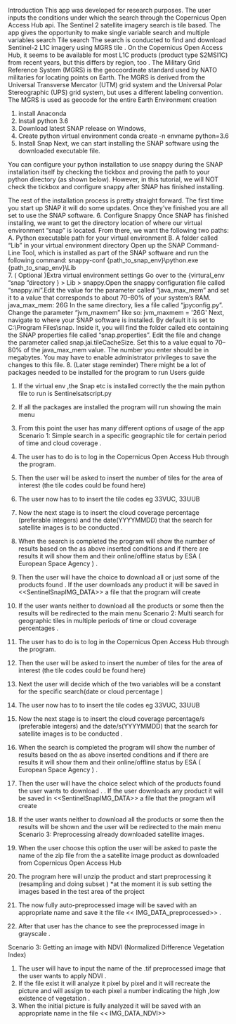 Introduction 
This app was developed for research purposes. The user inputs the conditions under which the search through the Copernicus Open Access Hub api. The Sentinel 2 satellite imagery search is tile based. The app gives the opportunity to make single variable search and multiple variables search 
Tile search
The search is conducted to find and download  Sentinel-2 L1C imagery using MGRS tile . On the Copernicus Open Access Hub, it seems to be available for most L1C products (product type S2MSI1C) from recent years, but this differs by region, too .
The Military Grid Reference System (MGRS) is the geocoordinate standard used by NATO militaries for locating points on Earth. The MGRS is derived from the Universal Transverse Mercator (UTM) grid system and the Universal Polar Stereographic (UPS) grid system, but uses a different labeling convention. The MGRS is used as geocode for the entire Earth
Environment creation 
1.	install Anaconda 
2.	Install python 3.6
3.	Download latest SNAP release on Windows,
4.	Create python virtual  environment 
conda create -n envname python=3.6
5.	Install Snap
Next, we can start installing the SNAP software using the downloaded executable file.
 
You can configure your python installation to use snappy during the SNAP installation itself by checking the tickbox and proving the path to your python directory (as shown below). However, in this tutorial, we will NOT check the tickbox and configure snappy after SNAP has finished installing.
 
The rest of the installation process is pretty straight forward. The first time you start up SNAP it will do some updates. Once they’ve finished you are all set to use the SNAP software.
6.	Configure Snappy 
Once SNAP has finished installing, we want to get the directory location of where our virtual environment “snap” is located. From there, we want the following two paths:
A.	Python executable path for your virtual environment
B.	A folder called “Lib” in your virtual environment directory
Open up the SNAP Command-Line Tool, which is installed as part of the SNAP software and run the following command:
snappy-conf {path_to_snap_env}\python.exe {path_to_snap_env}\Lib\
7.	( Optional )Extra virtual environment settings 
Go over to the {virtural_env “snap ”directory } > Lib > snappy.Open the snappy configuration file called “snappy.ini”.Edit the value for the parameter called “java_max_mem” and set it to a value that corresponds to about 70–80% of your system’s RAM.
java_max_mem: 26G
In the same directory, lies a file called “jpyconfig.py”. Change the parameter “jvm_maxmem” like so:
jvm_maxmem = '26G'
 Next, navigate to where your SNAP software is installed. By default it is set to C:\Program Files\snap. Inside it, you will find the folder called etc containing the SNAP properties file called “snap.properties”. Edit the file and change the parameter called snap.jai.tileCacheSize. Set this to a value equal to 70–80% of the java_max_mem value. The number you enter should be in megabytes. You may have to enable administrator privileges to save the changes to this file.
8.	(Later stage reminder) There might be a lot of packages needed to be installed for the program to run 
Users guide 
1.	If the virtual env ,the Snap etc is installed correctly the the main python file to run is Sentinelsatscript.py 
2.	If all the packages are installed the program will run showing the main menu 
 

6.	From this point the user has many different options of usage of the app
Scenario 1: Simple search in a specific geographic tile for certain period of time and cloud coverage .
1.	The user has to do is to log in the Copernicus Open Access Hub through the program.
2.	Then the user will be asked to insert the number of tiles for the area of interest (the tile codes could be found here)
3.	The user now has to to insert the tile codes  eg 33VUC, 33UUB
4.	Now the next stage is to insert the cloud coverage percentage (preferable integers) and the date(YYYYMMDD) that the search for satellite images is to be conducted .
5.	When the search is completed the program  will show the number of results based on the as above inserted conditions and if there are results it will show them and  their online/offline status  by ESA ( European Space Agency ) .
6.	Then the user will have the choice to download all or  just some of the products found . If the user downloads any product it will be saved in <<SentinelSnapIMG_DATA>> a file that the program will create 
7.	If the user wants neither to download all the products or some then the results will be redirected to the main menu 
Scenario 2: Multi search for geographic tiles in multiple periods of time or  cloud coverage percentages .
1.	The user has to do is to log in the Copernicus Open Access Hub through the program.
2.	Then the user will be asked to insert the number of tiles for the area of interest (the tile codes could be found here)
3.	Next the user will decide which of the two variables will be a constant for the specific search(date or cloud percentage )
 
4.	The user now has to to insert the tile codes  eg 33VUC, 33UUB
5.	Now the next stage is to insert the cloud coverage percentage/s (preferable integers) and the date/s(YYYYMMDD) that the search for satellite images is to be conducted .
6.	When the search is completed the program  will show the number of results based on the as above inserted conditions and if there are results it will show them and  their online/offline status  by ESA ( European Space Agency ) .
8.	Then the user will have the choice select which of the products found the user wants to download . . If the user downloads any product it will be saved in <<SentinelSnapIMG_DATA>> a file that the program will create 

7.	If the user wants neither to download all the products or some then the results will be shown and the user will be redirected to the main menu 
Scenario 3: Preprocessing already downloaded satellite images.
1.	When the user choose this option the user will be asked to paste the name of the zip file from the a satellite image product as downloaded from Copernicus Open Access Hub  
2.	The program here will unzip the product and start preprocessing it (resampling and doing subset )
*at the moment it is sub setting the images based in the test area of the project
3.	The now fully auto-preprocessed image will be saved with an appropriate name and save it the file << IMG_DATA_preprocessed>> .
4.	After that  user has the chance to see the preprocessed image  in grayscale .

Scenario 3: Getting an image with NDVI (Normalized Difference Vegetation Index)
1.	The user will have to input the name of the .tif  preprocessed image that the user wants to apply NDVI . 
2.	If the file exist it will analyze it pixel by pixel and it will recreate the picture and will assign to each pixel a number indicating the high ,low  existence of vegetation .
3.	When the initial picture is fully analyzed it will be saved with an appropriate name in the file << IMG_DATA_NDVI>>
 



